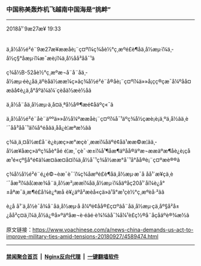 ### 中国称美轰炸机飞越南中国海是“挑衅”
------------------------

<div class="published">
 <span class="date" title="ä¸­å½æ¶é´">
  <time datetime="2018-09-27T19:33:31+08:00">
   2018å¹´9æ27æ¥ 19:33
  </time>
 </span>
</div>
<br/>
<div class="wsw">
 <p>
  ä¸­å½å½é²é¨9æ27æ¥ææåè¡¨ç¤ºï¼ç¾åè½°ç¸æºé£è¶åä¸­å½æµ·ï¼ä¸­å½ç§°åæµ·ï¼æ¯æè¡ï¼ä¸­å½åå³åå¯¹ã
 </p>
 <p>
  ç¾å½B-52åè½°ç¸æºæ¬å¨å¨åä¸­å½æµ·éè¿åä¸äºèåä½ææ¼ç»ãç¾å½é²é¨å®åè¡¨ç¤ºï¼ä»»å¡çç®çæ¯å¼ºåå¤æãå¢è¿ä¸å°åºä¼ä¼´çèåä½æè½åã
 </p>
 <p>
  ä¸­å½å¨åä¸­å½æµ·ä¸å¤ä¸ªå½å®¶æé¢åäºç«¯ã
 </p>
 <p>
  ä¸­å½å½é²é¨åè¨äººä»»å½å¼ºææåè¡¨ç¤ºï¼å¯¹äºç¾å½çæè¡è¡ä¸ºä¸­å½âä¸è´¯åå³åå¯¹âï¼å°éåâä¸åå¿è¦æªæ½âã
 </p>
 <p>
  ç¾ä¸­ä¸¤å½æ­£å¨è¿è¡æç»­æ°æçè´¸ææï¼åäºé¢åä¹ææ©æ¦ãä¸­å½æ¥åæç»äºç¾åè°åé é¦æ¸¯çè¯·æ±ï¼å¹¶åæ¶äºåå®äºæ¬ææäºæ¶åè¿è¡çåæ¹é«çº§å°é¢ä¼æ¤ãæ­¤å¤ï¼ä¸­å½å¯¹ç¾å½ææ°å¯¹å°åå®è¡¨ç¤ºæè®®ã
 </p>
 <p>
  ç¾å½å½é²é¨é¿é©¬èæ¯è¯´ï¼ç¾åæºé£è¶åä¸­å½æµ·æ¯å åå¹´æ¥çä¸è´¯åæ³ï¼âå¦ææ¾å¨ä¸­å½æ²¡ææï¼åä¸­å½æµ·ï¼åäºåç20å¹´åï¼è¿å°±åªæ¯ä¸æ¶é£å¾è¿ªæå è¥¿äºå²æèå«çä»ä¹å°æ¹çè½°ç¸æºèå·²ãâ
 </p>
 <p>
  è¿å å¹´ä¸­å½è¯å¾å¨åä¸­å½æµ·å å¼ºé¢åå®£ç¤ºãå¨åä¸­å½æµ·çä¸åº§å²å±¿åå²ç¤ä¸ï¼ä¸­å½ä¿®å»ºäºåæ¬è·éãé·è¾¾ãå¯¼å¼¹è£ç½®å¨åçåäºè®¾æ½ã
 </p>
</div>

原文链接：https://www.voachinese.com/a/news-china-demands-us-act-to-improve-military-ties-amid-tensions-20180927/4589474.html


------------------------
#### [禁闻聚合首页](https://github.com/gfw-breaker/banned-news/blob/master/README.md) &nbsp;|&nbsp; [Nginx反向代理](https://github.com/gfw-breaker/open-proxy/blob/master/README.md) &nbsp;|&nbsp;  [一键翻墙软件](https://github.com/gfw-breaker/nogfw/blob/master/README.md)